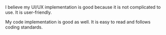 
I believe my UI/UX implementation is good because it is not complicated to use. It is user-friendly.

My code implementation is good as well. It is easy to read and follows coding standards.
